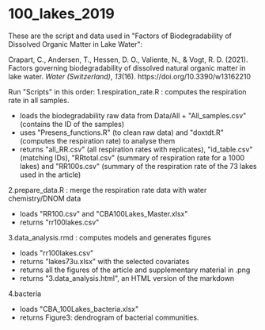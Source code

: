 # 100_lakes_2019

These are the script and data used in "Factors of Biodegradability of Dissolved Organic Matter in Lake Water":
<div class="csl-entry">Crapart, C., Andersen, T., Hessen, D. O., Valiente, N., &#38; Vogt, R. D. (2021). Factors governing biodegradability of dissolved natural organic matter in lake water. <i>Water (Switzerland)</i>, <i>13</i>(16). https://doi.org/10.3390/w13162210</div>

Run "Scripts" in this order: 
1.respiration_rate.R : computes the respiration rate in all samples. 
  - loads the biodegradability raw data from Data/All + "All_samples.csv" (contains the ID of the samples)
  - uses "Presens_functions.R" (to clean raw data) and "doxtdt.R" (computes the respiration rate) to analyse them
  - returns "all_RR.csv" (all respiration rates with replicates), "id_table.csv" (matching IDs), "RRtotal.csv" (summary of respiration rate for a 1000 lakes) and "RR100s.csv" (summary of the respiration rate of the 73 lakes used in the article)
  
 2.prepare_data.R : merge the respiration rate data with water chemistry/DNOM data
  - loads "RR100.csv" and "CBA100Lakes_Master.xlsx"
  - returns "rr100lakes.csv"
  
 3.data_analysis.rmd : computes models and generates figures
  - loads "rr100lakes.csv"
  - returns "lakes73u.xlsx" with the selected covariates
  - returns all the figures of the article and supplementary material in .png
  - returns "3.data_analysis.html", an HTML version of the markdown

4.bacteria
  - loads "CBA_100Lakes_bacteria.xlsx"
  - returns Figure3: dendrogram of bacterial communities. 
  
